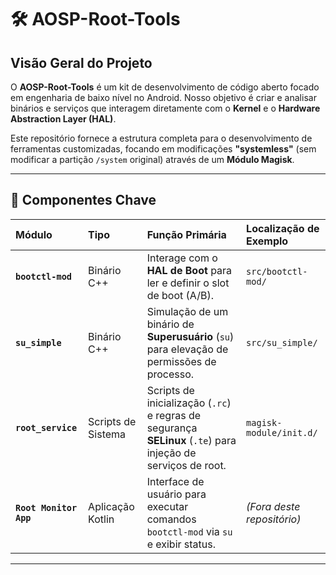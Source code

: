 # 🛠️ AOSP-Root-Tools

## Visão Geral do Projeto

O **AOSP-Root-Tools** é um kit de desenvolvimento de código aberto focado em engenharia de baixo nível no Android. Nosso objetivo é criar e analisar binários e serviços que interagem diretamente com o **Kernel** e o **Hardware Abstraction Layer (HAL)**.

Este repositório fornece a estrutura completa para o desenvolvimento de ferramentas customizadas, focando em modificações **"systemless"** (sem modificar a partição `/system` original) através de um **Módulo Magisk**.

---

## 🎯 Componentes Chave

| Módulo | Tipo | Função Primária | Localização de Exemplo |
| :--- | :--- | :--- | :--- |
| **`bootctl-mod`** | Binário C++ | Interage com o **HAL de Boot** para ler e definir o slot de boot (A/B). | `src/bootctl-mod/` |
| **`su_simple`** | Binário C++ | Simulação de um binário de **Superusuário** (`su`) para elevação de permissões de processo. | `src/su_simple/` |
| **`root_service`**| Scripts de Sistema | Scripts de inicialização (`.rc`) e regras de segurança **SELinux** (`.te`) para injeção de serviços de root. | `magisk-module/init.d/` |
| **`Root Monitor App`**| Aplicação Kotlin | Interface de usuário para executar comandos `bootctl-mod` via `su` e exibir status. | _(Fora deste repositório)_ |

---
